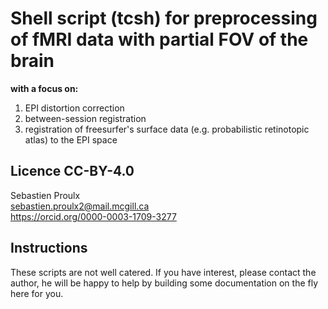 # Shell script (tcsh) for preprocessing of fMRI data with partial FOV of the brain
__with a focus on:__
1. EPI distortion correction
2. between-session registration
3. registration of freesurfer's surface data (e.g. probabilistic retinotopic atlas) to the EPI space
## Licence CC-BY-4.0
Sebastien Proulx  
sebastien.proulx2@mail.mcgill.ca  
https://orcid.org/0000-0003-1709-3277

## Instructions
These scripts are not well catered. If you have interest, please contact the author, he will be happy to help by building some documentation on the fly here for you.
